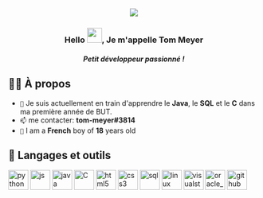 <h1 align="center">
  <img src="https://github.com/zenox31470/zenox31470/blob/99fd8e804581aff31e6838e2c8ca93bc5244127d/img/name.svg"/>
</h1>

<h3 align="center">Hello <img src="https://raw.githubusercontent.com/MartinHeinz/MartinHeinz/master/wave.gif" width="30px" height="30"/>, Je m'appelle Tom Meyer</h3>
<h5 align="center">Petit développeur passionné !</h5>


## 🙋‍♂️ À propos

- `🌱` Je suis actuellement en train d'apprendre le **Java**, le **SQL** et le **C** dans ma première année de BUT.
- `📫` me contacter: **tom-meyer#3814**
- `🍰` I am a **French** boy of **18** years old


## 🚀 Langages et outils
<p align="left"> 
<img src="https://cdn.jsdelivr.net/gh/devicons/devicon/icons/python/python-original.svg" alt="python" width="40" height="40"/>
<img src="https://cdn.jsdelivr.net/gh/devicons/devicon/icons/javascript/javascript-plain.svg" alt="js" width="40" height="40" />
<img src="https://cdn.jsdelivr.net/gh/devicons/devicon/icons/java/java-original-wordmark.svg" alt="java" width="40" height="40"/>
<img src="https://cdn.jsdelivr.net/gh/devicons/devicon/icons/c/c-original.svg" alt="C" width="40" height="40" />
<img src="https://cdn.jsdelivr.net/gh/devicons/devicon/icons/html5/html5-original.svg" alt="html5" width="40" height="40" />
<img src="https://cdn.jsdelivr.net/gh/devicons/devicon/icons/css3/css3-original.svg" alt="css3" width="40" height="40" />
<img src="https://cdn.jsdelivr.net/gh/devicons/devicon/icons/mysql/mysql-original-wordmark.svg" alt="sql" width="40" height="40"/>
<img src="https://cdn.jsdelivr.net/gh/devicons/devicon/icons/linux/linux-original.svg" alt="linux" width="40" height="40" />
<img src="https://cdn.jsdelivr.net/gh/devicons/devicon/icons/vscode/vscode-original.svg" alt="visualstudio" width="40" height="40"/>
<img src="https://cdn.jsdelivr.net/gh/devicons/devicon/icons/oracle/oracle-original.svg" alt="oracle_sql_dev" width="40" height="40" />
<img src="https://cdn.jsdelivr.net/gh/devicons/devicon/icons/github/github-original-wordmark.svg" alt="github" width="40" height="40" />
